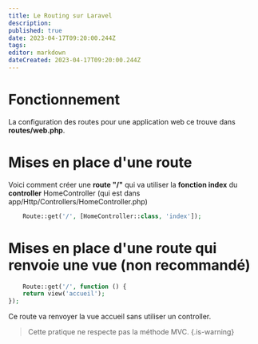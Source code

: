 ```yaml
---
title: Le Routing sur Laravel
description: 
published: true
date: 2023-04-17T09:20:00.244Z
tags: 
editor: markdown
dateCreated: 2023-04-17T09:20:00.244Z
---
```


# Fonctionnement
La configuration des routes pour une application web ce trouve dans **routes/web.php**.

# Mises en place d'une route
Voici comment créer une **route "/"** qui va utiliser la **fonction index** du **controller** HomeController (qui est dans app/Http/Controllers/HomeController.php)

```php
	Route::get('/', [HomeController::class, 'index']);
```

# Mises en place d'une route qui renvoie une vue (non recommandé)

```php
	Route::get('/', function () {
    return view('accueil');
});
```
Ce route va renvoyer la vue accueil sans utiliser un controller. 

> Cette pratique ne respecte pas la méthode MVC.
{.is-warning}
